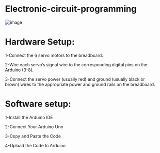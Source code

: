 

# Electronic-circuit-programming


![image](https://github.com/Svvcm/Electronic-circuit-programming/assets/148150911/913c8090-1d63-451e-a5f6-e1b7444a433a)

# Hardware Setup:
1-Connect the 6 servo motors to the breadboard.

2-Wire each servo’s signal wire to the corresponding digital pins on the Arduino (3-8).

3-Connect the servo power (usually red) and ground (usually black or brown) wires to the appropriate power and ground rails on the breadboard.

# Software setup:

1-Install the Arduino IDE

2-Connect Your Arduino Uno

3-Copy and Paste the Code

4-Upload the Code to Arduino








